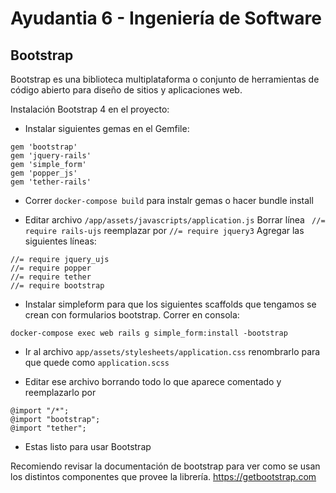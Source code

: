 # Ayudantia 6 - Ingeniería de Software

## Bootstrap ##
Bootstrap es una biblioteca multiplataforma o conjunto de herramientas de código abierto para diseño de sitios y aplicaciones web.

Instalación Bootstrap 4 en el proyecto:

- Instalar siguientes gemas en el Gemfile:
~~~~
gem 'bootstrap'
gem 'jquery-rails'
gem 'simple_form'
gem 'popper_js'
gem 'tether-rails'
~~~~
- Correr ``` docker-compose build ``` para instalr gemas o hacer bundle install

- Editar archivo ``` /app/assets/javascripts/application.js ```
Borrar línea ``` //= require rails-ujs``` reemplazar por  ``` //= require jquery3 ```
Agregar las siguientes líneas:
```
//= require jquery_ujs
//= require popper
//= require tether
//= require bootstrap
```
- Instalar simpleform para que los siguientes scaffolds que tengamos se crean con formularios bootstrap. Correr en consola:

``` docker-compose exec web rails g simple_form:install -bootstrap ```

- Ir al archivo ``` app/assets/stylesheets/application.css ``` renombrarlo para que quede como ```application.scss ```

- Editar ese archivo borrando todo lo que aparece comentado y reemplazarlo por 
~~~
@import "/*";
@import "bootstrap";
@import "tether";
~~~


 - Estas listo para usar Bootstrap

Recomiendo revisar la documentación de bootstrap para ver como se usan los distintos componentes que provee la librería.
https://getbootstrap.com

    
